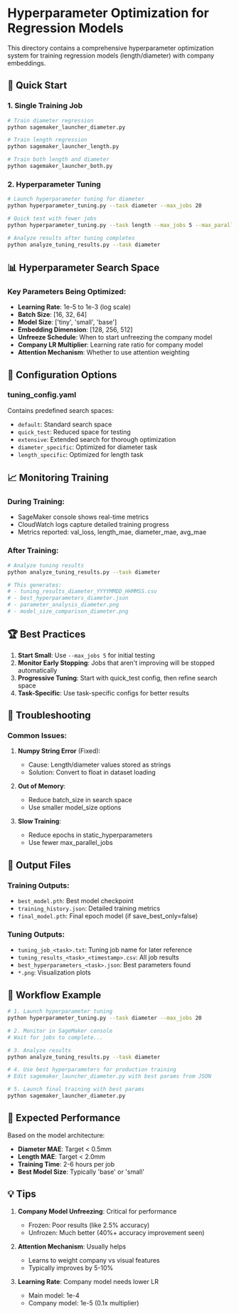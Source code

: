 # Hyperparameter Optimization for Regression Models

This directory contains a comprehensive hyperparameter optimization system for training regression models (length/diameter) with company embeddings.

## 🚀 Quick Start

### 1. Single Training Job
```bash
# Train diameter regression
python sagemaker_launcher_diameter.py

# Train length regression  
python sagemaker_launcher_length.py

# Train both length and diameter
python sagemaker_launcher_both.py
```

### 2. Hyperparameter Tuning
```bash
# Launch hyperparameter tuning for diameter
python hyperparameter_tuning.py --task diameter --max_jobs 20

# Quick test with fewer jobs
python hyperparameter_tuning.py --task length --max_jobs 5 --max_parallel_jobs 2

# Analyze results after tuning completes
python analyze_tuning_results.py --task diameter
```

## 📊 Hyperparameter Search Space

### Key Parameters Being Optimized:
- **Learning Rate**: 1e-5 to 1e-3 (log scale)
- **Batch Size**: [16, 32, 64]
- **Model Size**: ['tiny', 'small', 'base']
- **Embedding Dimension**: [128, 256, 512]
- **Unfreeze Schedule**: When to start unfreezing the company model
- **Company LR Multiplier**: Learning rate ratio for company model
- **Attention Mechanism**: Whether to use attention weighting

## 🔧 Configuration Options

### tuning_config.yaml
Contains predefined search spaces:
- `default`: Standard search space
- `quick_test`: Reduced space for testing
- `extensive`: Extended search for thorough optimization
- `diameter_specific`: Optimized for diameter task
- `length_specific`: Optimized for length task

## 📈 Monitoring Training

### During Training:
- SageMaker console shows real-time metrics
- CloudWatch logs capture detailed training progress
- Metrics reported: val_loss, length_mae, diameter_mae, avg_mae

### After Training:
```bash
# Analyze tuning results
python analyze_tuning_results.py --task diameter

# This generates:
# - tuning_results_diameter_YYYYMMDD_HHMMSS.csv
# - best_hyperparameters_diameter.json
# - parameter_analysis_diameter.png
# - model_size_comparison_diameter.png
```

## 🏆 Best Practices

1. **Start Small**: Use `--max_jobs 5` for initial testing
2. **Monitor Early Stopping**: Jobs that aren't improving will be stopped automatically
3. **Progressive Tuning**: Start with quick_test config, then refine search space
4. **Task-Specific**: Use task-specific configs for better results

## 🐛 Troubleshooting

### Common Issues:

1. **Numpy String Error** (Fixed):
   - Cause: Length/diameter values stored as strings
   - Solution: Convert to float in dataset loading

2. **Out of Memory**:
   - Reduce batch_size in search space
   - Use smaller model_size options

3. **Slow Training**:
   - Reduce epochs in static_hyperparameters
   - Use fewer max_parallel_jobs

## 📁 Output Files

### Training Outputs:
- `best_model.pth`: Best model checkpoint
- `training_history.json`: Detailed training metrics
- `final_model.pth`: Final epoch model (if save_best_only=false)

### Tuning Outputs:
- `tuning_job_<task>.txt`: Tuning job name for later reference
- `tuning_results_<task>_<timestamp>.csv`: All job results
- `best_hyperparameters_<task>.json`: Best parameters found
- `*.png`: Visualization plots

## 🔄 Workflow Example

```bash
# 1. Launch hyperparameter tuning
python hyperparameter_tuning.py --task diameter --max_jobs 20

# 2. Monitor in SageMaker console
# Wait for jobs to complete...

# 3. Analyze results
python analyze_tuning_results.py --task diameter

# 4. Use best hyperparameters for production training
# Edit sagemaker_launcher_diameter.py with best params from JSON

# 5. Launch final training with best params
python sagemaker_launcher_diameter.py
```

## 🎯 Expected Performance

Based on the model architecture:
- **Diameter MAE**: Target < 0.5mm
- **Length MAE**: Target < 2.0mm  
- **Training Time**: 2-6 hours per job
- **Best Model Size**: Typically 'base' or 'small'

## 💡 Tips

1. **Company Model Unfreezing**: Critical for performance
   - Frozen: Poor results (like 2.5% accuracy)
   - Unfrozen: Much better (40%+ accuracy improvement seen)

2. **Attention Mechanism**: Usually helps
   - Learns to weight company vs visual features
   - Typically improves by 5-10%

3. **Learning Rate**: Company model needs lower LR
   - Main model: 1e-4
   - Company model: 1e-5 (0.1x multiplier)
